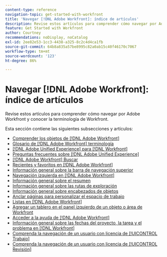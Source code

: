 ```yaml
---
content-type: reference
navigation-topic: get-started-with-workfront
title: 'Navegar [!DNL Adobe Workfront]: índice de artículos'
description: Revise estos artículos para comprender cómo navegar por Adobe Workfront y conocer la terminología de Workfront.
feature: Get Started with Workfront
author: Courtney
recommendations: noDisplay, noCatalog
exl-id: 2ee82e53-1cc3-4438-a325-8c2c4d4ca1fb
source-git-commit: 64b8a835a57be8995c82a0ab15c40f46170c7067
workflow-type: tm+mt
source-wordcount: '123'
ht-degree: 86%

---
```


# Navegar [!DNL Adobe Workfront]: índice de artículos

<!-- Audited: 12/2023 -->

Revise estos artículos para comprender cómo navegar por Adobe Workfront y conocer la terminología de Workfront.

Esta sección contiene las siguientes subsecciones y artículos:

* [Comprender los objetos de  [!DNL Adobe Workfront]](../../workfront-basics/navigate-workfront/workfront-navigation/understand-objects.md)
* [Glosario de  [!DNL Adobe Workfront] terminología](../../workfront-basics/navigate-workfront/workfront-navigation/workfront-terminology-glossary.md)
* [[!DNL Adobe Unified Experience] para [!DNL Workfront]](/help/quicksilver/workfront-basics/navigate-workfront/workfront-navigation/adobe-unified-experience.md)
* [Preguntas frecuentes sobre [!DNL Adobe Unified Experience]](/help/quicksilver/workfront-basics/navigate-workfront/workfront-navigation/unified-experience-faq.md)
* [[!DNL Adobe Workfront] Buscar](../../workfront-basics/navigate-workfront/search/search.md)
* [Recientes y favoritos en  [!DNL Adobe Workfront]](../../workfront-basics/navigate-workfront/recent-and-favorites/recent-and-favorites.md)
* [Información general sobre la barra de navegación superior](../../workfront-basics/the-new-workfront-experience/global-navigation-overview.md)
* [Navegación izquierda en  [!DNL Adobe Workfront]](../../workfront-basics/the-new-workfront-experience/simplified-left-navigation.md)
* [Información general sobre el resumen](../../workfront-basics/the-new-workfront-experience/summary-overview.md)
* [Información general sobre las rutas de exploración](../../workfront-basics/the-new-workfront-experience/breadcrumb-overview.md)
* [Información general sobre encabezados de objetos](../../workfront-basics/the-new-workfront-experience/new-object-headers.md)
* [Anclar páginas para personalizar el espacio de trabajo](../../workfront-basics/the-new-workfront-experience/pin-pages.md)
* [Listas en [!DNL Adobe Workfront]](../../workfront-basics/navigate-workfront/use-lists/lists.md)
* [Agregar un tablero en el panel izquierdo de un objeto o área de Workfront](/help/quicksilver/workfront-basics/manage-your-account-and-profile/configuring-your-user-profile/create-custom-tabs.md)
* [Acceder a la ayuda de  [!DNL Adobe Workfront] ](../../workfront-basics/navigate-workfront/workfront-navigation/access-workfront-help.md)
* [Información general sobre las fechas del proyecto, la tarea y el problema en  [!DNL Workfront]](../../workfront-basics/navigate-workfront/workfront-navigation/definitions-pti-dates.md)
* [Comprenda la navegación de un usuario con licencia de [!UICONTROL Trabajo]](../../workfront-basics/navigate-workfront/workfront-navigation/worker-global-navigation-bar.md)
* [Comprenda la navegación de un usuario con licencia de [!UICONTROL Revisión]](../../workfront-basics/navigate-workfront/workfront-navigation/reviewer-global-navigation-bar.md)
